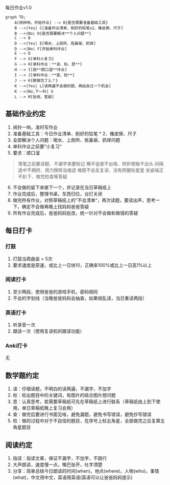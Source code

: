 每日作业v1.0
```mermaid
graph TD;
    A[闹钟响，开始作业] --> B{是否需要准备基础工具}
    B -->|Yes| C[准备作业清单、削好的铅笔x2、橡皮擦、尺子]
    B -->|No| D{是否需要解决**个人问题**}
    C --> B
    D -->|Yes| E[喝水、上厕所、抠鼻屎、抓痒]
    D -->|No| F[开始单科作业]
    E --> D
    F --> G[单科小复习]
    G --> H[单科作业：**读、标、思**]
    H --> I[按**顺口溜**作业]
    I --> J[单科作业：**查、检**]
    J --> K{都做完了么？}
    K -->|Yes| L[读两遍不会做的题，再给自己一个机会]
    K -->|No,下一科| G
    L --> M[批改、答疑]
```

## 基础作业约定
1. 闹铃一响，准时写作业
2. 准备基础工具：今日作业清单、削好的铅笔 * 2、橡皮擦、尺子
3. 全部解决个人问题：喝水、上厕所、抠鼻屎、抓痒问题
4. 单科作业之前要”小复习“
5. 要求：顺口溜
> 落笔之前要读题、不漏字来要标记
> 横平竖直不出格、转折顿挫不出头
> 间隔适中不拥挤、用力擦除没痕迹
> 难题不会反复读、没有把握标星星
> 坐姿端正不趴下、做完检查等答疑
6. 不会做的留下来做下一个，并记录在当日草稿纸上
7. 作业完成后，整理书桌，东西归位，台灯关闭
8. 做完所有作业，对照草稿纸上的”不会清单“，再次读题，要读出声，思考一下，确定不会做再晚上找妈妈爸爸答疑
9. 所有作业完成后，爸爸妈妈批改，统一针对不会做和做错的答疑

## 每日打卡
### 打鼓
1. 打鼓当周曲亩 > 5次
2. 要求速度是原速，或比上一日快10，正确率100%或比上一日高1%以上
### 阅读打卡
1. 至少两段，使用爸爸的游戏手机，密码相同
2. 不会的字划线（当晚爸爸妈妈会抽查，如果胡乱读，当日重读两段）
### 英语打卡
1. 听录音一次
2. 跟读一次（使用复读机的跟读功能）
### Anki打卡
无

## 数学题约定
1. 读：仔细读题，不明白的读两遍，不漏字，不加字
2. 标：标出题目中的关键词，有图片的结合图片想问题
3. 思：认真思考，若需要草稿纸可先在草稿纸上进行联系（草稿纸由上到下使用，单日草稿纸晚上复习会用）
4. 查：做完后要进行书面见啥，避免漏题，避免书写错误，避免抄写错误
5. 检：做的过程中对于不自信的题目，在序号上标五角星，全部做完之后复算五角星题目

## 阅读约定
1. 指读：指读文章，保证不漏字，不加字，不跳行
2. 大声朗读，速度慢一点，嘴巴张开，吐字清楚
3. 分享：简单总结今日朗读的时间(when)，地点(where)，人物(who)，事情(what)，中文用中文，英语用英语(英语可以让爸爸妈妈提示)


